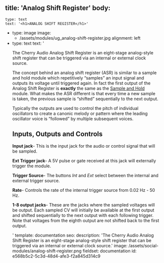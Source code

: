 title: 'Analog Shift Register'
body:
  -
    type: text
    text: '<h1>ANALOG SHIFT REGISTER</h1>'
  -
    type: image
    image:
      - /assets/modules/ug_analog-shift-register.jpg
    alignment: left
  -
    type: text
    text: '<p>The Cherry Audio Analog Shift Register is an eight-stage analog-style shift register that can be triggered via an internal or external clock source.<br></p><p>The concept behind an analog shift register (ASR) is similar to a sample and hold module which repetitively “samples” an input signal and outputs its voltage until triggered again. In fact the first output of the Analog Shift Register is <strong>exactly</strong>&nbsp;the same as the <a href="/cherry-audio/modules/sample-and-hold">Sample and Hold</a> module. What makes the ASR different is that every time a new sample is taken, the previous sample is “shifted” sequentially to the next output.</p><p>Typically the outputs are used to control the pitch of individual oscillators to create a canonic melody or pattern where the leading oscillator voice is “followed” by multiple subsequent voices.</p><h2>Inputs, Outputs and Controls</h2><p><strong>Input jack</strong>- This is the input jack for the audio or control signal that will be sampled.</p><p><strong>Ext Trigger jack</strong>- A 5V pulse or gate received at this jack will externally trigger the module.</p><p><strong>Trigger Source</strong>- The buttons <em>Int</em>&nbsp;and <em>Ext</em>&nbsp;select between the internal and external trigger source.</p><p><strong>Rate</strong>- Controls the rate of the internal trigger source from 0.02 Hz - 50 Hz.</p><p><strong>1-8 output jacks</strong>- These are the jacks where the sampled voltages will be output. Each sampled CV will initially be available at the first output and shifted sequentially to the next output with each following trigger. Note that voltages from the eighth output are not shifted back to the first output.</p>'
template: documentation
seo:
  description: 'The Cherry Audio Analog Shift Register is an eight-stage analog-style shift register that can be triggered via an internal or external clock source.'
  image: /assets/social-modules/analog-shift-register.png
fieldset: documentation
id: e568b5c2-5c3d-48d4-afe3-f2a845d314c9
